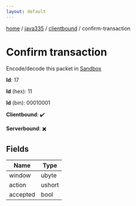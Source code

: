 ```yaml
---
layout: default
---
```


[home](/)  /  [java335](/protocol/java335)  /  [clientbound](/protocol/java335/clientbound)  /  confirm-transaction

# Confirm transaction

Encode/decode this packet in [Sandbox](../../../sandbox/java335#Clientbound.ConfirmTransaction)

**Id**: 17

**Id** (hex): 11

**Id** (bin): 00010001

**Clientbound**: ✔️

**Serverbound**: ✖️

## Fields

Name | Type
---|---
window | ubyte
action | ushort
accepted | bool
